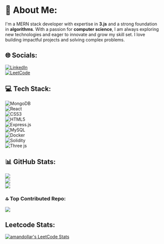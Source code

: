 # 💫 About Me:
I'm a MERN stack developer with expertise in **3.js** and a strong foundation in **algorithms**. With a passion for **computer science**, I am always exploring new technologies and eager to innovate and grow my skill set. I love building impactful projects and solving complex problems.

## 🌐 Socials:
[![LinkedIn](https://img.shields.io/badge/LinkedIn-%230077B5.svg?logo=linkedin&logoColor=white)](https://linkedin.com/in/Aman-Sharma)  
[![LeetCode](https://img.shields.io/badge/LeetCode-%23f7f7f7.svg?logo=leetcode&logoColor=black)](https://leetcode.com/u/amandollar/)  

## 💻 Tech Stack:
![MongoDB](https://img.shields.io/badge/MongoDB-%234ea94b.svg?style=for-the-badge&logo=mongodb&logoColor=white)  
![React](https://img.shields.io/badge/react-%2320232a.svg?style=for-the-badge&logo=react&logoColor=%2361DAFB)  
![CSS3](https://img.shields.io/badge/css3-%231572B6.svg?style=for-the-badge&logo=css3&logoColor=white)  
![HTML5](https://img.shields.io/badge/html5-%23E34F26.svg?style=for-the-badge&logo=html5&logoColor=white)  
![Express.js](https://img.shields.io/badge/express.js-%23404d59.svg?style=for-the-badge&logo=express&logoColor=%2361DAFB)  
![MySQL](https://img.shields.io/badge/mysql-4479A1.svg?style=for-the-badge&logo=mysql&logoColor=white)  
![Docker](https://img.shields.io/badge/docker-%230db7ed.svg?style=for-the-badge&logo=docker&logoColor=white)  
![Solidity](https://img.shields.io/badge/Solidity-%23363636.svg?style=for-the-badge&logo=solidity&logoColor=white)  
![Three js](https://img.shields.io/badge/threejs-black?style=for-the-badge&logo=three.js&logoColor=white)

## 📊 GitHub Stats:
![](https://github-readme-stats.vercel.app/api?username=amandollar&theme=dark&hide_border=false&include_all_commits=false&count_private=false)  
![](https://github-readme-streak-stats.herokuapp.com/?user=amandollar&theme=dark&hide_border=false)  
![](https://github-readme-stats.vercel.app/api/top-langs/?username=amandollar&theme=dark&hide_border=false&include_all_commits=false&count_private=false&layout=compact)

### 🔝 Top Contributed Repo:
![](https://github-contributor-stats.vercel.app/api?username=amandollar&limit=5&theme=dark&combine_all_yearly_contributions=true)


## Leetcode Stats:

[![amandollar's LeetCode Stats](https://coding-profile.vercel.app/api?username=amandollar&theme=Light)](https://github.com/Pranshu321/coding-profiles)


